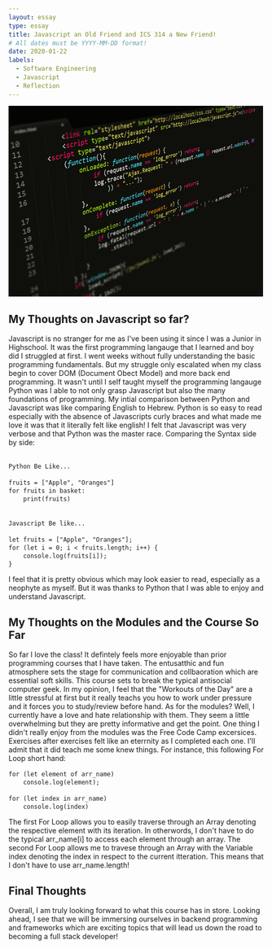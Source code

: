 ```yaml
---
layout: essay
type: essay
title: Javascript an Old Friend and ICS 314 a New Friend!
# All dates must be YYYY-MM-DD format!
date: 2020-01-22
labels:
  - Software Engineering
  - Javascript
  - Reflection
---
```


<img class="ui medium left floated image" src="../images/js.jpg">

## My Thoughts on Javascript so far?

Javascript is no stranger for me as I've been using it since I was a Junior in Highschool. It was the first programming langauge that I learned and boy did I struggled at first. I went weeks without fully understanding the basic programming fundamentals. But my struggle only escalated when my class begin to cover DOM (Document Obect Model) and more back end programming. It wasn't until I self taught myself the programming langauge Python was I able to not only grasp Javascript but also the many foundations of programming. My intial comparison between Python and Javascript was like comparing English to Hebrew. Python is so easy to read especially with the absence of Javascripts curly braces and what made me love it was that it literally felt like english! I felt that Javascript was very verbose and that Python was the master race. Comparing the Syntax side by side: 

```

Python Be Like...

fruits = ["Apple", "Oranges"]
for fruits in basket:
    print(fruits)


Javascript Be like...

let fruits = ["Apple", "Oranges"];
for (let i = 0; i < fruits.length; i++) {
    console.log(fruits[i]);
}
```
I feel that it is pretty obvious which may look easier to read, especially as a neophyte as myself. But it was thanks to Python that I was able to enjoy and understand Javascript. 

## My Thoughts on the Modules and the Course So Far
So far I love the class! It defintely feels more enjoyable than prior programming courses that I have taken. The entusatthic and fun atmosphere sets the stage for communication and collbaoration which are essential soft skills. This course sets to break the typical antisocial computer geek. In my opinion, I feel that the "Workouts of the Day" are a little stressful at first but it really teachs you how to work under pressure and it forces you to study/review before hand. As for the modules? Well, I currently have a love and hate relationship with them. They seem a little overwhelming but they are pretty informative and get the point. One thing I didn't really enjoy from the modules was the Free Code Camp excersices. Exercises after exercises felt like an eterrnity as I completed each one. I'll admit that it did teach me some knew things. For instance, this following For Loop short hand:

```
for (let element of arr_name)
    console.log(element);

for (let index in arr_name)
    console.log(index)
```

The first For Loop allows you to easily traverse through an Array denoting the respective element with its iteration. In otherwords, I don't have to do the typical arr_name[i] to access each element through an array. The second For Loop allows me to travese through an Array with the Variable index denoting the index in respect to the current itteration. This means that I don't have to use arr_name.length!

## Final Thoughts
Overall, I am truly looking forward to what this course has in store. Looking ahead, I see that we will be immersing ourselves in backend programming and frameworks which are exciting topics that will lead us down the road to becoming a full stack developer!